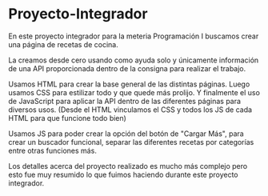 # Proyecto-Integrador

En este proyecto integrador para la meteria Programación I buscamos crear una página de recetas de cocina. 

La creamos desde cero usando como ayuda solo y únicamente información de una API proporcionada dentro de la consigna para realizar el trabajo. 

Usamos HTML para crear la base general de las distintas páginas. Luego usamos CSS para estilizar todo y que quede más prolijo. Y finalmente el uso de JavaScript para aplicar la API dentro de las diferentes páginas para diversos usos. (Desde el HTML vinculamos el CSS y todos los JS de cada HTML para que funcione todo bien)

Usamos JS para poder crear la opción del botón de "Cargar Más", para crear un buscador funcional, separar las diferentes recetas por categorías entre otras funciones más. 

Los detalles acerca del proyecto realizado es mucho más complejo pero esto fue muy resumido lo que fuimos haciendo durante este proyecto integrador.
